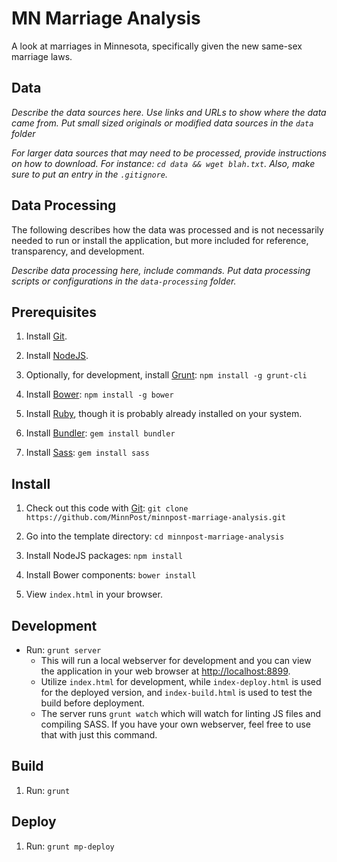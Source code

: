 # MN Marriage Analysis

A look at marriages in Minnesota, specifically given the new same-sex marriage laws.

## Data

*Describe the data sources here.  Use links and URLs to show where the data came from.  Put small sized originals or modified data sources in the ```data``` folder*

*For larger data sources that may need to be processed, provide instructions on how to download.  For instance:  ```cd data && wget blah.txt```.  Also, make sure to put an entry in the ```.gitignore```.*

## Data Processing

The following describes how the data was processed and is not necessarily needed to run or install the application, but more included for reference, transparency, and development.

*Describe data processing here, include commands.  Put data processing scripts or configurations in the ```data-processing``` folder.*

## Prerequisites

1. Install [Git](http://git-scm.com/).
1. Install [NodeJS](http://nodejs.org/).
1. Optionally, for development, install [Grunt](http://gruntjs.com/): `npm install -g grunt-cli`
1. Install [Bower](http://bower.io/): `npm install -g bower` 
1. Install [Ruby](http://www.ruby-lang.org/en/downloads/), though it is probably already installed on your system.
1. Install [Bundler](http://gembundler.com/): `gem install bundler` 

1. Install [Sass](http://sass-lang.com/): `gem install sass`


## Install

1. Check out this code with [Git](http://git-scm.com/): `git clone https://github.com/MinnPost/minnpost-marriage-analysis.git`
1. Go into the template directory: `cd minnpost-marriage-analysis`
1. Install NodeJS packages: `npm install`
1. Install Bower components: `bower install` 


1. View `index.html` in your browser.

## Development

* Run: `grunt server`
   * This will run a local webserver for development and you can view the application in your web browser at [http://localhost:8899](http://localhost:8899).
    * Utilize `index.html` for development, while `index-deploy.html` is used for the deployed version, and `index-build.html` is used to test the build before deployment.
    * The server runs `grunt watch` which will watch for linting JS files and compiling SASS.  If you have your own webserver, feel free to use that with just this command.

## Build

1. Run: `grunt`

## Deploy

1. Run: `grunt mp-deploy`


